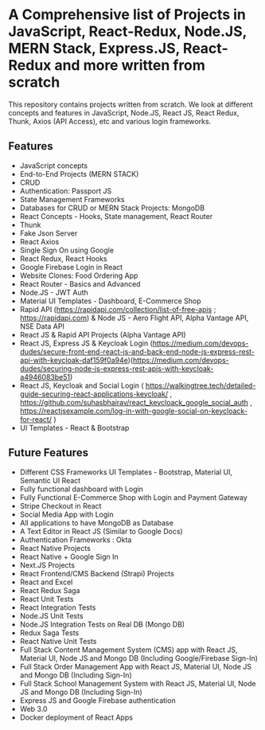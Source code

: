 # A Comprehensive list of Projects in JavaScript, React-Redux, Node.JS, MERN Stack, Express.JS, React-Redux and more written from scratch
This repository contains projects written from scratch. We look at different concepts and features in JavaScript, Node.JS, React JS, React Redux, Thunk, Axios (API Access), etc and various login frameworks.

## Features

- JavaScript concepts
- End-to-End Projects (MERN STACK)
- CRUD
- Authentication: Passport JS
- State Management Frameworks
- Databases for CRUD or MERN Stack Projects: MongoDB
- React Concepts - Hooks, State management, React Router
- Thunk
- Fake Json Server
- React Axios
- Single Sign On using Google
- React Redux, React Hooks
- Google Firebase Login in React
- Website Clones: Food Ordering App
- React Router - Basics and Advanced
- Node.JS - JWT Auth
- Material UI Templates - Dashboard, E-Commerce Shop
- Rapid API (https://rapidapi.com/collection/list-of-free-apis ; https://rapidapi.com) & Node JS - Aero Flight API, Alpha Vantage API, NSE Data API
- React JS & Rapid API Projects (Alpha Vantage API)
- React JS, Express JS & Keycloak Login  (https://medium.com/devops-dudes/secure-front-end-react-js-and-back-end-node-js-express-rest-api-with-keycloak-daf159f0a94e)(https://medium.com/devops-dudes/securing-node-js-express-rest-apis-with-keycloak-a4946083be51)
- React JS, Keycloak and Social Login ( https://walkingtree.tech/detailed-guide-securing-react-applications-keycloak/ , https://github.com/suhasbhairav/react_keycloack_google_social_auth , https://reactjsexample.com/log-in-with-google-social-on-keycloack-for-react/ )
- UI Templates - React & Bootstrap


## Future Features
- Different CSS Frameworks UI Templates - Bootstrap, Material UI, Semantic UI React
- Fully functional dashboard with Login
- Fully Functional E-Commerce Shop with Login and Payment Gateway
- Stripe Checkout in React
- Social Media App with Login
- All applications to have MongoDB as Database
- A Text Editor in React JS (Similar to Google Docs)
- Authentication Frameworks : Okta
- React Native Projects
- React Native + Google Sign In
- Next.JS Projects
- React Frontend/CMS Backend (Strapi) Projects
- React and Excel
- React Redux Saga
- React Unit Tests
- React Integration Tests
- Node.JS Unit Tests
- Node.JS Integration Tests on Real DB (Mongo DB)
- Redux Saga Tests
- React Native Unit Tests
- Full Stack Content Management System (CMS) app with React JS, Material UI, Node JS and Mongo DB (Including Google/Firebase Sign-In)
- Full Stack Order Management App with React JS, Material UI, Node JS and Mongo DB (Including Sign-In)
- Full Stack School Management System with React JS, Material UI, Node JS and Mongo DB (Including Sign-In)
- Express JS and Google Firebase authentication
- Web 3.0
- Docker deployment of React Apps
